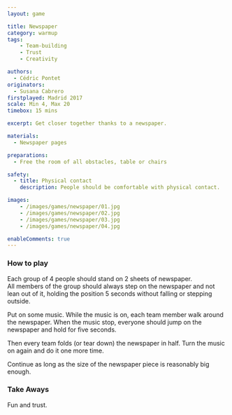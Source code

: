 ```yaml
---
layout: game

title: Newspaper
category: warmup
tags:
    - Team-building
    - Trust
    - Creativity

authors: 
  - Cédric Pontet
originators: 
  - Susana Cabrero
firstplayed: Madrid 2017
scale: Min 4, Max 20
timebox: 15 mins

excerpt: Get closer together thanks to a newspaper.

materials:
  - Newspaper pages

preparations:
  - Free the room of all obstacles, table or chairs

safety:
  - title: Physical contact
    description: People should be comfortable with physical contact.

images:
    - /images/games/newspaper/01.jpg
    - /images/games/newspaper/02.jpg
    - /images/games/newspaper/03.jpg
    - /images/games/newspaper/04.jpg

enableComments: true
---
```


### How to play

Each group of 4 people should stand on 2 sheets of newspaper.  
All members of the group should always step on the newspaper and not lean out of it, holding the position 5 seconds without falling or stepping outside. 

Put on some music. 
While the music is on, each team member walk around the newspaper.
When the music stop, everyone should jump on the newspaper and hold for five seconds.  

Then every team folds (or tear down) the newspaper in half.
Turn the music on again and do it one more time.

Continue as long as the size of the newspaper piece is reasonably big enough.


### Take Aways

Fun and trust.
